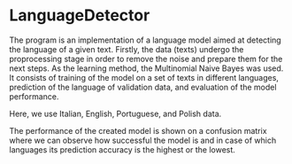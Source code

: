 # LanguageDetector
The program is an implementation of a language model aimed at detecting the language of a given text. Firstly, the data (texts) undergo the proprocessing stage in order to remove the noise and prepare them for the next steps. As the learning method, the Multinomial Naive Bayes was used. It consists of training of the model on a set of texts in different languages, prediction of the language of validation data, and evaluation of the model performance.

Here, we use Italian, English, Portuguese, and Polish data.

The performance of the created model is shown on a confusion matrix where we can observe how successful the model is and in case of which languages its prediction accuracy is the highest or the lowest.  
